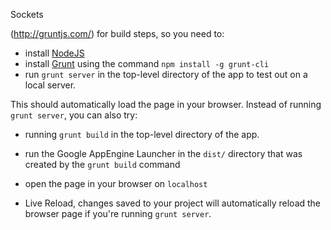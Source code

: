 Sockets

(http://gruntjs.com/) for build steps, so you need to:

- install [NodeJS](http://nodejs.org/)
- install [Grunt](http://gruntjs.com/) using the command `npm install -g grunt-cli`
- run `grunt server` in the top-level directory of the app to test out on a local server.

This should automatically load the page in your browser. Instead of running `grunt server`, you can also try:

- running `grunt build` in the top-level directory of the app.
- run the Google AppEngine Launcher in the `dist/` directory that was created by the `grunt build` command
- open the page in your browser on `localhost`

- Live Reload, changes saved to your project will automatically reload the browser page if you're running `grunt server`.

